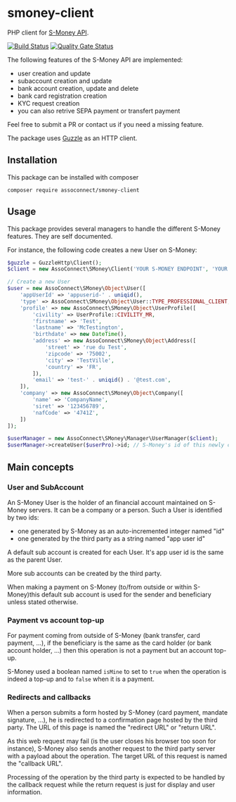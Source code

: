 # smoney-client
PHP client for [S-Money API](http://api.s-money.fr/documentation/).

[![Build Status](https://github.com/assoconnect/smoney-client/actions/workflows/build.yml/badge.svg)](https://github.com/assoconnect/smoney-client/actions/workflows/build.yml)
[![Quality Gate Status](https://sonarcloud.io/api/project_badges/measure?project=assoconnect_smoney-client&metric=alert_status)](https://sonarcloud.io/dashboard?id=assoconnect_smoney-client)

The following features of the S-Money API are implemented:
- user creation and update
- subaccount creation and update
- bank account creation, update and delete
- bank card registration creation
- KYC request creation
- you can also retrive SEPA payment or transfert payment

Feel free to submit a PR or contact us if you need a missing feature.

The package uses [Guzzle](https://github.com/guzzle/guzzle) as an HTTP client.

## Installation
This package can be installed with composer

`composer require assoconnect/smoney-client`

## Usage

This package provides several managers to handle the different S-Money features. They are self documented.

For instance, the following code creates a new User on S-Money:

````php
$guzzle = GuzzleHttp\Client();
$client = new AssoConnect\SMoney\Client('YOUR S-MONEY ENDPOINT', 'YOUR S-MONEY TOKEN', $guzzle);

// Create a new User
$user = new AssoConnect\SMoney\Object\User([
    'appUserId' => 'appuserid-' . uniqid(),
    'type' => AssoConnect\SMoney\Object\User::TYPE_PROFESSIONAL_CLIENT,
    'profile' => new AssoConnect\SMoney\Object\UserProfile([
        'civility' => UserProfile::CIVILITY_MR,
        'firstname' => 'Test',
        'lastname' => 'McTestington',
        'birthdate' => new DateTime(),
        'address' => new AssoConnect\SMoney\Object\Address([
            'street' => 'rue du Test',
            'zipcode' => '75002',
            'city' => 'TestVille',
            'country' => 'FR',
        ]),
        'email' => 'test-' . uniqid() . '@test.com',
    ]),
    'company' => new AssoConnect\SMoney\Object\Company([
        'name' => 'CompanyName',
        'siret' => '123456789',
        'nafCode' => '4741Z',
    ])
]);

$userManager = new AssoConnect\SMoney\Manager\UserManager($client);
$userManager->createUser($userPro)->id; // S-Money's id of this newly created user
````

## Main concepts

### User and SubAccount

An S-Money User is the holder of an financial account maintained on S-Money servers. It can be a company or a person. Such a User is identified by two ids:
- one generated by S-Money as an auto-incremented integer named "id"
- one generated by the third party as a string named "app user id"

A default sub account is created for each User. It's app user id is the same as the parent User.

More sub accounts can be created by the third party.

When making a payment on S-Money (to/from outside or within S-Money)this default sub account is used for the sender and beneficiary unless stated otherwise.

### Payment vs account top-up

For payment coming from outside of S-Money (bank transfer, card payment, ...), if the beneficiary is the same as the card holder (or bank account holder, ...) then this operation is not a payment but an account top-up.

S-Money used a boolean named `isMine` to set to `true` when the operation is indeed a top-up and to `false` when it is a payment.

### Redirects and callbacks

When a person submits a form hosted by S-Money (card payment, mandate signature, ...), he is redirected to a confirmation page hosted by the third party.
The URL of this page is named the "redirect URL" or "return URL".

As this web request may fail (is the user closes his browser too soon for instance), S-Money also sends another request to the third party server with a payload about the operation. The target URL of this request is named the "callback URL".   

Processing of the operation by the third party is expected to be handled by the callback request while the return request is just for display and user information.
